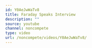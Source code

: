 ```yaml
---
id: Y0AeJwWaTv8
title: Faraday Speaks Interview
description: ""
source: youtube
channel: noncompete
type: video
url: /noncompete/videos/Y0AeJwWaTv8/
---
```

